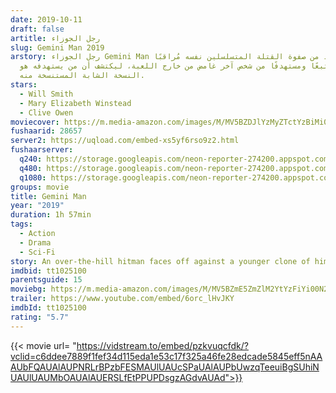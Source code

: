 ```yaml
---
date: 2019-10-11
draft: false
artitle: رجل الجوزاء
slug: Gemini Man 2019
arstory: رجل الجوزاء Gemini Man يجد واحد من صفوة القتلة المتسلسلين نفسه مُراقبًا
  ومتتبعًا ومستهدفًا من شخص آخر غامض من خارج اللعبة، ليكتشف أن من يستهدفه هو
  النسخة الشابة المستنسخة منه.
stars:
  - Will Smith
  - Mary Elizabeth Winstead
  - Clive Owen
moviecover: https://m.media-amazon.com/images/M/MV5BZDJlYzMyZTctYzBiMi00Y2E5LTk4YzgtNzU5YzE0MDZkY2EwXkEyXkFqcGdeQXVyMTA3MTA4Mzgw._V1_FMjpg_UX675_.jpg
fushaarid: 28657
server2: https://uqload.com/embed-xs5yf6rso9z2.html
fushaarserver:
  q240: https://storage.googleapis.com/neon-reporter-274200.appspot.com/fushaar/media/28657/28657-240p.mp4
  q480: https://storage.googleapis.com/neon-reporter-274200.appspot.com/fushaar/media/28657/28657-480p.mp4
  q1080: https://storage.googleapis.com/neon-reporter-274200.appspot.com/fushaar/media/28657/28657.mp4
groups: movie
title: Gemini Man
year: "2019"
duration: 1h 57min
tags:
  - Action
  - Drama
  - Sci-Fi
story: An over-the-hill hitman faces off against a younger clone of himself.
imdbid: tt1025100
parentsguide: 15
moviebg: https://m.media-amazon.com/images/M/MV5BZmE5ZmZlM2YtYzFiYi00N2VjLWI0YjctNzZkNWFkNjUxZDAyXkEyXkFqcGdeQXVyNzI1NzMxNzM@._V1_SX1777_CR0,0,1777,991_AL_.jpg
trailer: https://www.youtube.com/embed/6orc_lHvJKY
imdbId: tt1025100
rating: "5.7"
---
```


{{< movie url= "https://vidstream.to/embed/pzkvuqcfdk/?vclid=c6ddee7889f1fef34d115eda1e53c17f325a46fe28edcade5845eff5nAAAUbFQAUAlAUPNRLrBPzbFESMAUlUAUcSPaUAlAUPbUwzqTeeuiBgSUhiNUAUlUAUMbOAUAlAUERSLfEtPPUPDsgzAGdvAUAd">}}

